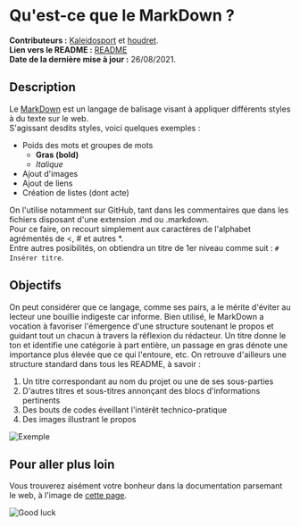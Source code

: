 # Qu'est-ce que le MarkDown ?  

**Contributeurs :** [Kaleidosport](https://github.com/Kaleidosport) et [houdret](https://github.com/houdret).  
**Lien vers le README :** [README](https://github.com/Kaleidosport/MarkdownTask/blob/2d339c9d9be5f41a2f0d6c96d5639097d488a487/README.md)  
**Date de la dernière mise à jour :** 26/08/2021.  
  
  
## Description  
Le [MarkDown](https://guides.github.com/features/mastering-markdown/) est un langage de balisage visant à appliquer différents styles à du texte sur le web.   
S'agissant desdits styles, voici quelques exemples :  

* Poids des mots et groupes de mots  
  * **Gras (bold)**  
  * *Italique*  
* Ajout d'images  
* Ajout de liens  
* Création de listes (dont acte)  

On l'utilise notamment sur GitHub, tant dans les commentaires que dans les fichiers disposant d'une extension .md ou .markdown.  
Pour ce faire, on recourt simplement aux caractères de l'alphabet agrémentés de <, # et autres \*\.  
Entre autres posibilités, on obtiendra un titre de 1er niveau comme suit : `# Insérer titre`.  
  
## Objectifs  
On peut considérer que ce langage, comme ses pairs, a le mérite d'éviter au lecteur une bouillie indigeste car informe. Bien utilisé, le MarkDown a vocation à favoriser l'émergence d'une structure soutenant le propos et guidant tout un chacun à travers la réflexion du rédacteur. Un titre donne le ton et identifie une catégorie à part entière, un passage en gras dénote une importance plus élevée que ce qui l'entoure, etc. On retrouve d'ailleurs une structure standard dans tous les README, à savoir :  
1. Un titre correspondant au nom du projet ou une de ses sous-parties
2. D'autres titres et sous-titres annonçant des blocs d'informations pertinents
3. Des bouts de codes éveillant l'intérêt technico-pratique
4. Des images illustrant le propos  


![Exemple](https://info474-s17.github.io/book/m4-imgs/markdown-structure.png)  

## Pour aller plus loin  
Vous trouverez aisément votre bonheur dans la documentation parsemant le web, à l'image de [cette page](https://guides.github.com/pdfs/markdown-cheatsheet-online.pdf).  
  
![Good luck](https://yzgeneration.com/wp-content/uploads/2014/06/Hunger-Games-Sign.gif)
